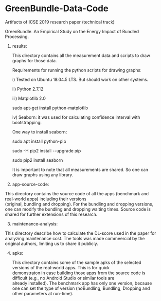 # GreenBundle-Data-Code

Artifacts of ICSE 2019 research paper (technical track)

GreenBundle: An Empirical Study on the Energy Impact of Bundled Processing.

1) results:

   This directory contains all the measurement data and scripts to draw graphs for those data. 


   Requirements for running the python scripts for drawing graphs:

   i) Tested on Ubuntu 18.04.5 LTS. But should work on other systems. 

   ii) Python 2.7.12

   iii) Matplotlib 2.0
   
   sudo apt-get install python-matplotlib

   iv) Seaborn: it was used for calculating confidence interval with bootstrapping. 

   One way to install seaborn:

   sudo apt install python-pip

   sudo -H pip2 install --upgrade pip

   sudo pip2 install seaborn


   It is important to note that all measurements are shared. So one can draw graphs using any library. 
   
2) app-source-code:
  
  This directory contains the source code of all the apps (benchmark and real-world apps) including their versions      
  (original, bundling and dropping). For the bundling and dropping versions, one can modify the bundling and dropping waiting 
  times. Source code is shared for further extensions of this research. 
  
3) maintenance-analysis: 
  
  This directory describe how to calculate the DL-score used in the paper for analyzing maintenance cost. The tools was made   commeercial by the original authors, limiting us to share it publicly.

4) apks:

   This directory contains some of the sample apks of the selected versions of the real-world apps. This is for quick   
   demonstraton in case building those apps from the source code is difficult (e.g., no Android Studio or similar tools are   
   already installed). The benchmark app has only one version, because one can set the type of version (noBundling, Bundling,    Dropping and other parameters at run-time). 
  
